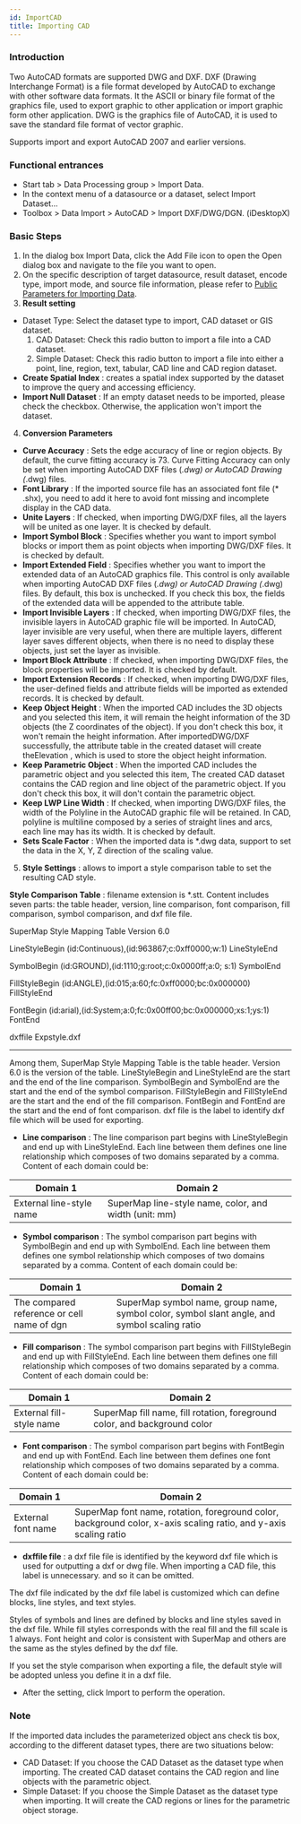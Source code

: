 ```yaml
---
id: ImportCAD
title: Importing CAD
---
```

### Introduction

Two AutoCAD formats are supported DWG and DXF. DXF (Drawing Interchange Format) is a file format developed by AutoCAD to exchange with other software data formats. It the ASCII or binary file format of the graphics file, used to export graphic to other application or import graphic form other application. DWG is the graphics file of AutoCAD, it is used to save the standard file format of vector graphic.

Supports import and export AutoCAD 2007 and earlier versions.

### Functional entrances

* Start tab > Data Processing group > Import Data.
* In the context menu of a datasource or a dataset, select Import Dataset...
* Toolbox > Data Import > AutoCAD > Import DXF/DWG/DGN. (iDesktopX)

### Basic Steps

1. In the dialog box Import Data, click the Add File icon to open the Open dialog box and navigate to the file you want to open. 
2. On the specific description of target datasource, result dataset, encode type, import mode, and source file information, please refer to [Public Parameters for Importing Data](ParameterSettingDia).
3. **Result setting**
* Dataset Type: Select the dataset type to import, CAD dataset or GIS dataset. 
  1. CAD Dataset: Check this radio button to import a file into a CAD dataset.
  2. Simple Dataset: Check this radio button to import a file into either a point, line, region, text, tabular, CAD line and CAD region dataset.
* **Create Spatial Index** : creates a spatial index supported by the dataset to improve the query and accessing efficiency.
* **Import Null Dataset** : If an empty dataset needs to be imported, please check the checkbox. Otherwise, the application won't import the dataset.
4. **Conversion Parameters**
* **Curve Accuracy** : Sets the edge accuracy of line or region objects. By default, the curve fitting accuracy is 73. Curve Fitting Accuracy can only be set when importing AutoCAD DXF files (*.dwg) or AutoCAD Drawing (*.dwg) files.
* **Font Library** : If the imported source file has an associated font file (* .shx), you need to add it here to avoid font missing and incomplete display in the CAD data.
* **Unite Layers** : If checked, when importing DWG/DXF files, all the layers will be united as one layer. It is checked by default.
* **Import Symbol Block** : Specifies whether you want to import symbol blocks or import them as point objects when importing DWG/DXF files. It is checked by default.
* **Import Extended Field** : Specifies whether you want to import the extended data of an AutoCAD graphics file. This control is only available when importing AutoCAD DXF files (*.dwg) or AutoCAD Drawing (*.dwg) files. By default, this box is unchecked. If you check this box, the fields of the extended data will be appended to the attribute table. 
* **Import Invisible Layers** : If checked, when importing DWG/DXF files, the invisible layers in AutoCAD graphic file will be imported. In AutoCAD, layer invisible are very useful, when there are multiple layers, different layer saves different objects, when there is no need to display these objects, just set the layer as invisible.
* **Import Block Attribute** : If checked, when importing DWG/DXF files, the block properties will be imported. It is checked by default.
* **Import Extension Records** : If checked, when importing DWG/DXF files, the user-defined fields and attribute fields will be imported as extended records. It is checked by default.
* **Keep Object Height** : When the imported CAD includes the 3D objects and you selected this item, it will remain the height information of the 3D objects (the Z coordinates of the object). If you don't check this box, it won't remain the height information. After importedDWG/DXF successfully, the attribute table in the created dataset will create theElevation , which is used to store the object height information.
* **Keep Parametric Object** : When the imported CAD includes the parametric object and you selected this item, The created CAD dataset contains the CAD region and line object of the parametric object. If you don't check this box, it will don't contain the parametric object.
* **Keep LWP Line Width** : If checked, when importing DWG/DXF files, the width of the Polyline in the AutoCAD graphic file will be retained. In CAD, polyline is multiline composed by a series of straight lines and arcs, each line may has its width. It is checked by default.
* **Sets Scale Factor** : When the imported data is *.dwg data, support to set the data in the X, Y, Z direction of the scaling value.
5. **Style Settings** : allows to import a style comparison table to set the resulting CAD style. 

**Style Comparison Table** : filename extension is *.stt. Content includes seven parts: the table header, version, line comparison, font comparison, fill comparison, symbol comparison, and dxf file file.

SuperMap Style Mapping Table
Version 6.0

LineStyleBegin
(id:Continuous),(id:963867;c:0xff0000;w:1)
LineStyleEnd

SymbolBegin
(id:GROUND),(id:1110;g:root;c:0x0000ff;a:0; s:1)
SymbolEnd

FillStyleBegin
(id:ANGLE),(id:015;a:60;fc:0xff0000;bc:0x000000)
FillStyleEnd

FontBegin
(id:arial),(id:System;a:0;fc:0x00ff00;bc:0x000000;xs:1;ys:1)
FontEnd

dxffile
Expstyle.dxf

---

Among them, SuperMap Style Mapping Table is the table header. Version 6.0 is
the version of the table. LineStyleBegin and LineStyleEnd are the start and
the end of the line comparison. SymbolBegin and SymbolEnd are the start and
the end of the symbol comparison. FillStyleBegin and FillStyleEnd are the
start and the end of the fill comparison. FontBegin and FontEnd are the start
and the end of font comparison. dxf file is the label to identify dxf file
which will be used for exporting.

* **Line comparison** : The line comparison part begins with LineStyleBegin and end up with LineStyleEnd. Each line between them defines one line relationship which composes of two domains separated by a comma. Content of each domain could be:

Domain 1 | Domain 2
---|---
External line-style name | SuperMap line-style name, color, and width (unit: mm)

* **Symbol comparison** : The symbol comparison part begins with SymbolBegin and end up with SymbolEnd. Each line between them defines one symbol relationship which composes of two domains separated by a comma. Content of each domain could be:

Domain 1 | Domain 2
---|---
The compared reference or cell name of dgn | SuperMap symbol name, group name, symbol color, symbol slant angle, and symbol scaling ratio

* **Fill comparison** : The symbol comparison part begins with FillStyleBegin and end up with FillStyleEnd. Each line between them defines one fill relationship which composes of two domains separated by a comma. Content of each domain could be:

Domain 1 | Domain 2
---|---
External fill-style name | SuperMap fill name, fill rotation, foreground color, and background color

* **Font comparison** : The symbol comparison part begins with FontBegin and end up with FontEnd. Each line between them defines one font relationship which composes of two domains separated by a comma. Content of each domain could be:

Domain 1 | Domain 2
---|---
External font name | SuperMap font name, rotation, foreground color, background color, x-axis scaling ratio, and y-axis scaling ratio

* **dxffile file** : a dxf file file is identified by the keyword dxf file which is used for outputting a dxf or dwg file. When importing a CAD file, this label is unnecessary. and so it can be omitted. 

The dxf file indicated by the dxf file label is customized which can define blocks, line styles, and text styles.

Styles of symbols and lines are defined by blocks and line styles saved in the dxf file. While fill styles corresponds with the real fill and the fill scale is 1 always. Font height and color is consistent with SuperMap and others are the same as the styles defined by the dxf file.

If you set the style comparison when exporting a file, the default style will be adopted unless you define it in a dxf file.

* After the setting, click Import to perform the operation.

### Note

If the imported data includes the parameterized object ans check tis box, according to the different dataset types, there are two situations below:

* CAD Dataset: If you choose the CAD Dataset as the dataset type when importing. The created CAD dataset contains the CAD region and line objects with the parametric object.
* Simple Dataset: If you choose the Simple Dataset as the dataset type when importing. It will create the CAD regions or lines for the parametric object storage.
